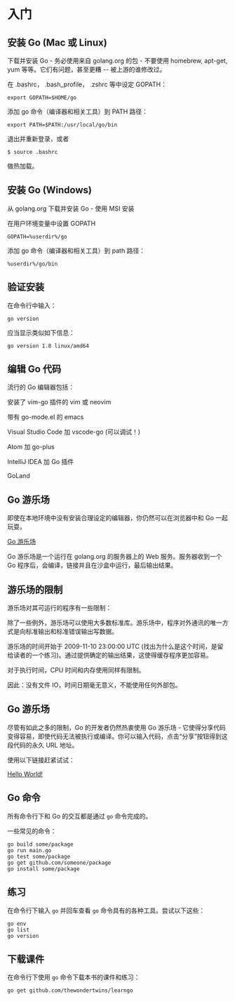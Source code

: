 # 入门

## 安装 Go (Mac 或 Linux)

下载并安装 Go - 务必使用来自 golang.org 的包 - 不要使用 homebrew, apt-get, yum 等等。它们有问题，甚至更糟 -- 被上游的谁修改过。

在 .bashrc， .bash_profile， .zshrc 等中设定 GOPATH：

	export GOPATH=$HOME/go

添加 go 命令（编译器和相关工具）到 PATH 路径：

	export PATH=$PATH:/usr/local/go/bin

退出并重新登录，或者

	$ source .bashrc

做热加载。

## 安装 Go (Windows)

从 golang.org 下载并安装 Go - 使用 MSI 安装

在用户环境变量中设置 GOPATH

	GOPATH=%userdir%/go

添加 go 命令（编译器和相关工具）到 path 路径：

	%userdir%/go/bin	

## 验证安装

在命令行中输入：
	
	go version

应当显示类似如下信息：

	go version 1.8 linux/amd64


## 编辑 Go 代码

流行的 Go 编辑器包括：

安装了 vim-go 插件的 vim 或 neovim

带有 go-mode.el 的 emacs

Visual Studio Code 加 vscode-go (可以调试！) 

Atom 加 go-plus

IntelliJ IDEA 加 Go 插件

GoLand

## Go 游乐场

即使在本地环境中没有安装合理设定的编辑器，你仍然可以在浏览器中和 Go 一起玩耍。

[Go 游乐场](https://play.golang.org)

Go 游乐场是一个运行在 golang.org 的服务器上的 Web 服务。服务器收到一个 Go 程序后，会编译，链接并且在沙盒中运行，最后输出结果。

## 游乐场的限制

游乐场对其可运行的程序有一些限制：

除了一些例外，游乐场可以使用大多数标准库。游乐场中，程序对外通讯的唯一方式是向标准输出和标准错误输出写数据。

游乐场的时间开始于 2009-11-10 23:00:00 UTC (找出为什么是这个时间，是留给读者的一个练习)。通过提供确定的输出结果，这使得缓存程序更加容易。

对于执行时间，CPU 时间和内存使用同样有限制。

因此：没有文件 IO，时间日期毫无意义，不能使用任何外部包。

##  Go 游乐场

尽管有如此之多的限制，Go 的开发者仍然热衷使用 Go 游乐场 - 它使得分享代码变得容易，即使代码无法被执行或编译。你可以输入代码，点击“分享”按钮得到这段代码的永久 URL 地址。

使用以下链接赶紧试试：

[Hello World!](https://play.golang.org/p/992fMmkkxr) 

## Go 命令

所有命令行下和 Go 的交互都是通过 `go` 命令完成的。

一些常见的命令：
	
	go build some/package
	go run main.go
	go test some/package
	go get github.com/someone/package
	go install some/package



## 练习

在命令行下输入 `go` 并回车查看 `go` 命令具有的各种工具。尝试以下这些：

	go env
	go list
	go version

## 下载课件

在命令行下使用 `go` 命令下载本书的课件和练习：

	go get github.com/thewondertwins/learngo

